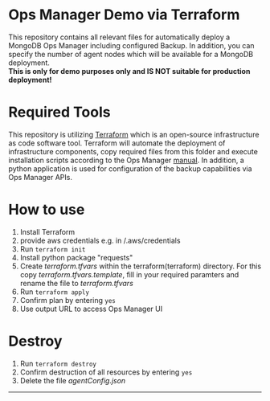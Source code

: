 # Ops Manager Demo via Terraform

This repository contains all relevant files for automatically deploy a MongoDB Ops Manager including configured Backup.
In addition, you can specify the number of agent nodes which will be available for a MongoDB deployment.  
**This is only for demo purposes only and IS NOT suitable for production deployment!**

# Required Tools

This repository is utilizing [Terraform](https://www.terraform.io/) which is an open-source infrastructure as code software tool.
Terraform will automate the deployment of infrastructure components, copy required files from this folder and execute installation scripts according to the Ops Manager [manual](https://docs.opsmanager.mongodb.com/current/tutorial/install-simple-test-deployment/).
In addition, a python application is used for configuration of the backup capabilities via Ops Manager APIs.

# How to use

1. Install Terraform
2. provide aws credentials e.g. in /.aws/credentials
3. Run `terraform init`
4. Install python package "requests"
5. Create _terraform.tfvars_ within the terraform(terraform) directory. For this copy _terraform.tfvars.template_, fill in your required paramters and rename the file to _terraform.tfvars_
6. Run `terraform apply`
7. Confirm plan by entering `yes`
8. Use output URL to access Ops Manager UI

# Destroy

1. Run `terraform destroy`
2. Confirm destruction of all resources by entering `yes`
3. Delete the file _agentConfig.json_

---
